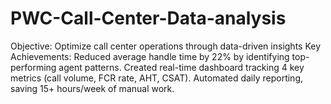 # PWC-Call-Center-Data-analysis
Objective: Optimize call center operations through data-driven insights 
Key Achievements:  Reduced average handle time by 22% by identifying top-performing agent patterns. Created real-time dashboard tracking 4 key metrics (call volume, FCR rate, AHT, CSAT). Automated daily reporting, saving 15+ hours/week of manual work.
